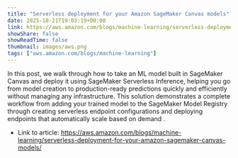 ```yaml
---
title: "Serverless deployment for your Amazon SageMaker Canvas models"
date: 2025-10-21T19:03:19+00:00
link: https://aws.amazon.com/blogs/machine-learning/serverless-deployment-for-your-amazon-sagemaker-canvas-models/
showShare: false
showReadTime: false
thumbnail: images/aws.png
tags: ["aws.amazon.com/blogs/machine-learning"]
---
```

In this post, we walk through how to take an ML model built in SageMaker Canvas and deploy it using SageMaker Serverless Inference, helping you go from model creation to production-ready predictions quickly and efficiently without managing any infrastructure. This solution demonstrates a complete workflow from adding your trained model to the SageMaker Model Registry through creating serverless endpoint configurations and deploying endpoints that automatically scale based on demand .

- Link to article: https://aws.amazon.com/blogs/machine-learning/serverless-deployment-for-your-amazon-sagemaker-canvas-models/